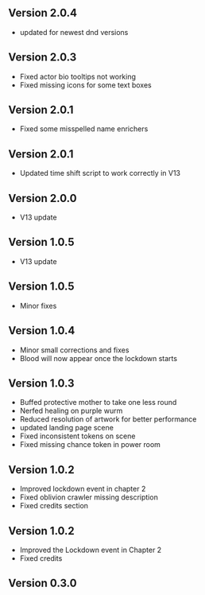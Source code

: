 ## Version 2.0.4
- updated for newest dnd versions

## Version 2.0.3
- Fixed actor bio tooltips not working
- Fixed missing icons for some text boxes

## Version 2.0.1
- Fixed some misspelled name enrichers

## Version 2.0.1
- Updated time shift script to work correctly in V13

## Version 2.0.0
- V13 update

## Version 1.0.5
- V13 update

## Version 1.0.5
- Minor fixes

## Version 1.0.4
- Minor small corrections and fixes
- Blood will now appear once the lockdown starts

## Version 1.0.3
- Buffed protective mother to take one less round
- Nerfed healing on purple wurm
- Reduced resolution of artwork for better performance
- updated landing page scene
- Fixed inconsistent tokens on scene
- Fixed missing chance token in power room

## Version 1.0.2
- Improved lockdown event in chapter 2
- Fixed oblivion crawler missing description
- Fixed credits section

## Version 1.0.2
- Improved the Lockdown event in Chapter 2
- Fixed credits

## Version 0.3.0


